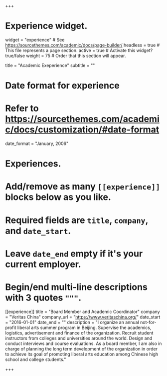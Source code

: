 +++
# Experience widget.
widget = "experience"  # See https://sourcethemes.com/academic/docs/page-builder/
headless = true  # This file represents a page section.
active = true  # Activate this widget? true/false
weight = 75  # Order that this section will appear.

title = "Academic Exeperience"
subtitle = ""

# Date format for experience
#   Refer to https://sourcethemes.com/academic/docs/customization/#date-format
date_format = "January, 2006"

# Experiences.
#   Add/remove as many `[[experience]]` blocks below as you like.
#   Required fields are `title`, `company`, and `date_start`.
#   Leave `date_end` empty if it's your current employer.
#   Begin/end multi-line descriptions with 3 quotes `"""`.
[[experience]]
  title = "Board Member and Academic Coordinator"
  company = "Veritas China"
  company_url = "https://www.veritaschina.org/"
  date_start = "2016-01-01"
  date_end = ""
  description = "I organize an annual not-for-profit liberal arts summer program in Beijing. Supervise the academics, logistics, advertisement and finance of the organization. Recruit student instructors from colleges and universities around the world. Design and conduct interviews and course evaluations. As a board member, I am also in charge of planning the long term development of the organization in order to achieve its goal of promoting liberal arts education among Chinese high school and college students."

+++
